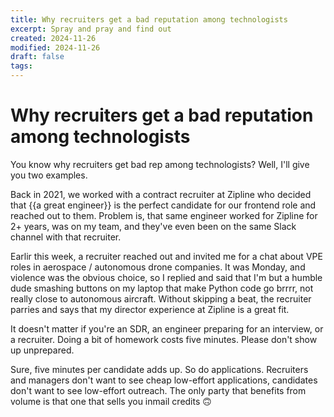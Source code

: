 ```yaml
---
title: Why recruiters get a bad reputation among technologists
excerpt: Spray and pray and find out
created: 2024-11-26
modified: 2024-11-26
draft: false
tags:
---
```

# Why recruiters get a bad reputation among technologists

You know why recruiters get bad rep among technologists? Well, I'll give you two examples.
  
Back in 2021, we worked with a contract recruiter at Zipline who decided that \{\{a great engineer\}\} is the perfect candidate for our frontend role and reached out to them. Problem is, that same engineer worked for Zipline for 2+ years, was on my team, and they've even been on the same Slack channel with that recruiter.
  
Earlir this week, a recruiter reached out and invited me for a chat about VPE roles in aerospace / autonomous drone companies. It was Monday, and violence was the obvious choice, so I replied and said that I'm but a humble dude smashing buttons on my laptop that make Python code go brrrr, not really close to autonomous aircraft. Without skipping a beat, the recruiter parries and says that my director experience at Zipline is a great fit.

It doesn't matter if you're an SDR, an engineer preparing for an interview, or a recruiter. Doing a bit of homework costs five minutes. Please don't show up unprepared.
  
Sure, five minutes per candidate adds up. So do applications. Recruiters and managers don't want to see cheap low-effort applications, candidates don't want to see low-effort outreach. The only party that benefits from volume is that one that sells you inmail credits 🙃